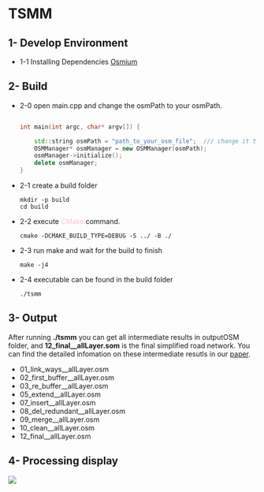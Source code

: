 # TSMM

## 1- Develop Environment

- 1-1 Installing Dependencies
  [Osmium](https://osmcode.org/libosmium/manual.html#dependencies)


## 2- Build
- 2-0 open main.cpp and change the osmPath to your osmPath.
    ```cpp
    
    int main(int argc, char* argv[]) {
    
        std::string osmPath = "path_to_your_osm_file";  /// change it to your osm Path
        OSMManager* osmManager = new OSMManager(osmPath);
        osmManager->initialize();
        delete osmManager;
    }
    
    ```

- 2-1 create a build folder
    ```commandline
    mkdir -p build
    cd build
    
    ```
- 2-2 execute <span style="color:pink">CMake</span> command.
    ```commandline
  cmake -DCMAKE_BUILD_TYPE=DEBUG -S ../ -B ./
  
  ```

- 2-3 run make and wait for the build to finish
    ```commandline
    make -j4
    ```
- 2-4 executable can be found in the build folder
    ```commandline
    ./tsmm
    
    ```

## 3- Output

After running **./tsmm** you can get all intermediate results in outputOSM folder, and **12_final__allLayer.som** is
the final simplified road network. You can find the detailed infomation on these intermediate
resutls in our [paper](paper/paper.pdf).

- 01_link_ways__allLayer.osm
- 02_first_buffer__allLayer.osm
- 03_re_buffer__allLayer.osm
- 05_extend__allLayer.osm
- 07_insert__allLayer.osm
- 08_del_redundant__allLayer.osm
- 09_merge__allLayer.osm
- 10_clean__allLayer.osm
- 12_final__allLayer.osm


## 4- Processing display


![](images/display.gif)